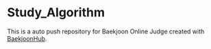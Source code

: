 # Study_Algorithm
This is a auto push repository for Baekjoon Online Judge created with [BaekjoonHub](https://github.com/BaekjoonHub/BaekjoonHub).
